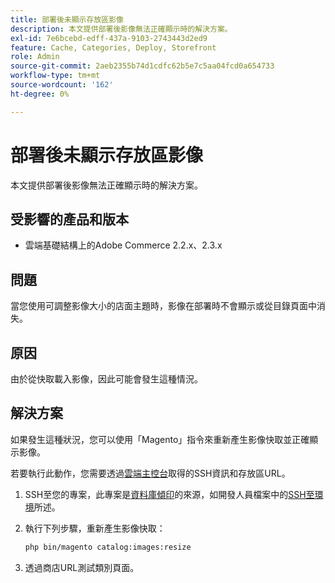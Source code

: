 ```yaml
---
title: 部署後未顯示存放區影像
description: 本文提供部署後影像無法正確顯示時的解決方案。
exl-id: 7e6bcebd-edff-437a-9103-2743443d2ed9
feature: Cache, Categories, Deploy, Storefront
role: Admin
source-git-commit: 2aeb2355b74d1cdfc62b5e7c5aa04fcd0a654733
workflow-type: tm+mt
source-wordcount: '162'
ht-degree: 0%

---
```


# 部署後未顯示存放區影像

本文提供部署後影像無法正確顯示時的解決方案。

## 受影響的產品和版本

* 雲端基礎結構上的Adobe Commerce 2.2.x、2.3.x

## 問題

當您使用可調整影像大小的店面主題時，影像在部署時不會顯示或從目錄頁面中消失。

## 原因

由於從快取載入影像，因此可能會發生這種情況。

## 解決方案

如果發生這種狀況，您可以使用「Magento」指令來重新產生影像快取並正確顯示影像。

若要執行此動作，您需要透過[雲端主控台](https://experienceleague.adobe.com/docs/commerce-cloud-service/user-guide/project/overview.html?lang=zh-Hant)取得的SSH資訊和存放區URL。

1. SSH至您的專案，此專案是[資料庫傾印](/help/how-to/general/create-database-dump-on-cloud.md)的來源，如開發人員檔案中的[SSH至環境](https://experienceleague.adobe.com/zh-hant/docs/commerce-cloud-service/user-guide/develop/secure-connections)所述。
1. 執行下列步驟，重新產生影像快取：

   ```bash
   php bin/magento catalog:images:resize
   ```

1. 透過商店URL測試類別頁面。
